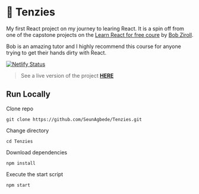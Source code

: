 # :game_die: Tenzies 

My first React project on my journey to learing React. It is a spin off from one of the capstone projects on the [Learn React for free coure](https://scrimba.com/learn/learnreact) by [Bob Ziroll](https://twitter.com/bobziroll). 

Bob is an amazing tutor and I highly recommend this course for anyone trying to get their hands dirty with React.


[![Netlify Status](https://api.netlify.com/api/v1/badges/b6ff972c-17eb-4b77-94bd-8a73f007fa43/deploy-status)](https://app.netlify.com/sites/aesthetic-brigadeiros-5d1963/deploys)


> See a live version of the project **[HERE](https://aesthetic-brigadeiros-5d1963.netlify.app/)**


## Run Locally

Clone repo
```
git clone https://github.com/SeunAgbede/Tenzies.git
```

Change directory
```
cd Tenzies
```

Download dependencies
```
npm install
```

Execute the start script 
```
npm start
```


